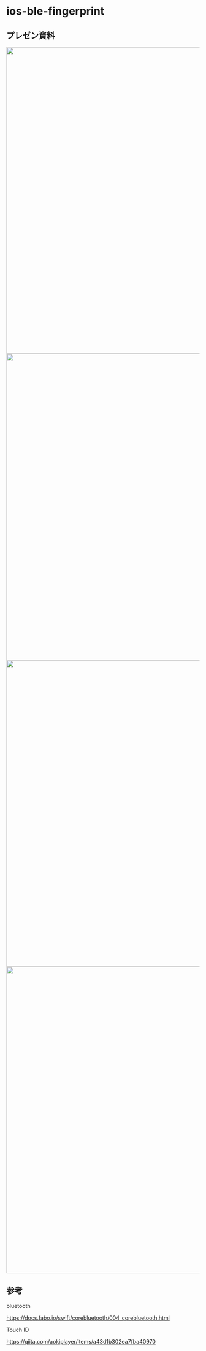 # ios-ble-fingerprint

## プレゼン資料

<img src="" width=800>

<img src="" width=800>

<img src="" width=800>

<img src="" width=800>

## 参考
bluetooth

https://docs.fabo.io/swift/corebluetooth/004_corebluetooth.html

Touch ID

https://qiita.com/aokiplayer/items/a43d1b302ea7fba40970
